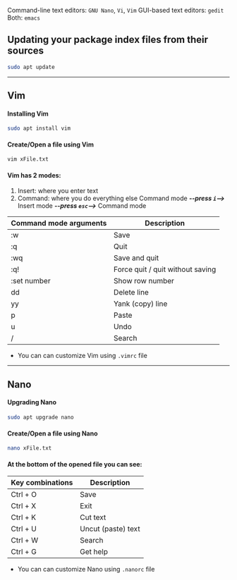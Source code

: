 Command-line text editors: `GNU Nano`, `Vi`, `Vim`
GUI-based text editors: `gedit`
Both: `emacs`
## Updating your package index files from their sources
```bash
sudo apt update
```
---
## Vim
#### Installing Vim
```bash
sudo apt install vim
```
#### Create/Open a file using Vim
```bash
vim xFile.txt
```
#### Vim has 2 modes:
1. Insert: where you enter text
2. Command: where you do everything else
Command mode ***--press `i`-->*** Insert mode ***--press `esc`-->*** Command mode

| Command mode arguments | Description                      |
| ---------------------- | -------------------------------- |
| :w                     | Save                             |
| :q                     | Quit                             |
| :wq                    | Save and quit                    |
| :q!                    | Force quit / quit without saving |
| :set number            | Show row number                  |
| dd                     | Delete line                      |
| yy                     | Yank (copy) line                 |
| p                      | Paste                            |
| u                      | Undo                             |
| /                      | Search                           |
- You can can customize Vim using `.vimrc` file
---
## Nano
#### Upgrading Nano
```bash
sudo apt upgrade nano
```
#### Create/Open a file using Nano
```bash
nano xFile.txt
```
#### At the bottom of the opened file you can see:

| Key combinations | Description        |
| ---------------- | ------------------ |
| Ctrl + O         | Save               |
| Ctrl + X         | Exit               |
| Ctrl + K         | Cut text           |
| Ctrl + U         | Uncut (paste) text |
| Ctrl + W         | Search             |
| Ctrl + G         | Get help           |
- You can can customize Nano using `.nanorc` file